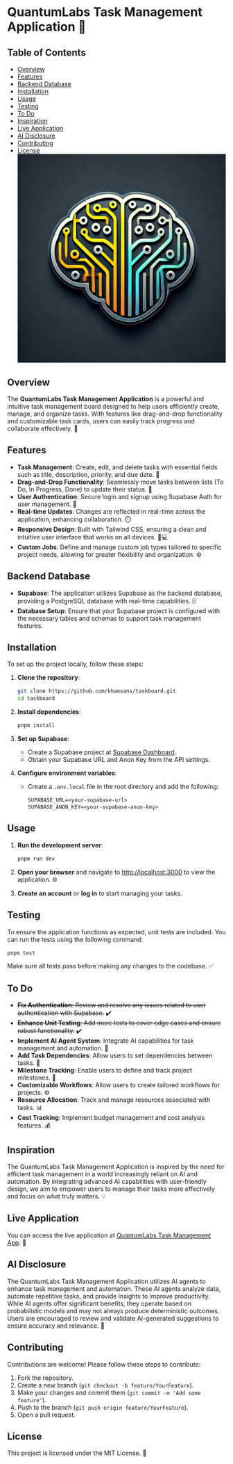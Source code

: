 # QuantumLabs Task Management Application 🚀

## Table of Contents
- [Overview](#overview)
- [Features](#features)
- [Backend Database](#backend-database)
- [Installation](#installation)
- [Usage](#usage)
- [Testing](#testing)
- [To Do](#to-do)
- [Inspiration](#inspiration)
- [Live Application](#live-application)
- [AI Disclosure](#ai-disclosure)
- [Contributing](#contributing)
- [License](#license)
![alt text](public/images/TaskFlow.gif)
## Overview
The **QuantumLabs Task Management Application** is a powerful and intuitive task management board designed to help users efficiently create, manage, and organize tasks. With features like drag-and-drop functionality and customizable task cards, users can easily track progress and collaborate effectively. 🌟

## Features
- **Task Management**: Create, edit, and delete tasks with essential fields such as title, description, priority, and due date. 📝
- **Drag-and-Drop Functionality**: Seamlessly move tasks between lists (To Do, In Progress, Done) to update their status. 🔄
- **User Authentication**: Secure login and signup using Supabase Auth for user management. 🔐
- **Real-time Updates**: Changes are reflected in real-time across the application, enhancing collaboration. ⏱️
- **Responsive Design**: Built with Tailwind CSS, ensuring a clean and intuitive user interface that works on all devices. 📱💻
- **Custom Jobs**: Define and manage custom job types tailored to specific project needs, allowing for greater flexibility and organization. ⚙️

## Backend Database
- **Supabase**: The application utilizes Supabase as the backend database, providing a PostgreSQL database with real-time capabilities. 🗄️
- **Database Setup**: Ensure that your Supabase project is configured with the necessary tables and schemas to support task management features.

## Installation
To set up the project locally, follow these steps:

1. **Clone the repository**:
   ```bash
   git clone https://github.com/khaosans/taskboard.git
   cd taskboard
   ```

2. **Install dependencies**:
   ```bash
   pnpm install
   ```

3. **Set up Supabase**:
   - Create a Supabase project at [Supabase Dashboard](https://app.supabase.com).
   - Obtain your Supabase URL and Anon Key from the API settings.

4. **Configure environment variables**:
   - Create a `.env.local` file in the root directory and add the following:
     ```plaintext
     SUPABASE_URL=<your-supabase-url>
     SUPABASE_ANON_KEY=<your-supabase-anon-key>
     ```

## Usage
1. **Run the development server**:
   ```bash
   pnpm run dev
   ```

2. **Open your browser** and navigate to [http://localhost:3000](http://localhost:3000) to view the application. 🌐

3. **Create an account** or **log in** to start managing your tasks.

## Testing
To ensure the application functions as expected, unit tests are included. You can run the tests using the following command:
```bash
pnpm test
```
Make sure all tests pass before making any changes to the codebase. ✅

## To Do
- ~~**Fix Authentication**: Review and resolve any issues related to user authentication with Supabase.~~ ✔️
- ~~**Enhance Unit Testing**: Add more tests to cover edge cases and ensure robust functionality.~~ ✔️
- **Implement AI Agent System**: Integrate AI capabilities for task management and automation. 🤖
- **Add Task Dependencies**: Allow users to set dependencies between tasks. 🔗
- **Milestone Tracking**: Enable users to define and track project milestones. 🎯
- **Customizable Workflows**: Allow users to create tailored workflows for projects. ⚙️
- **Resource Allocation**: Track and manage resources associated with tasks. 📊
- **Cost Tracking**: Implement budget management and cost analysis features. 💰

## Inspiration
The QuantumLabs Task Management Application is inspired by the need for efficient task management in a world increasingly reliant on AI and automation. By integrating advanced AI capabilities with user-friendly design, we aim to empower users to manage their tasks more effectively and focus on what truly matters. 💡

## Live Application
You can access the live application at [QuantumLabs Task Management App](https://the-front-1.vercel.app/landing). 🌟

## AI Disclosure
The QuantumLabs Task Management Application utilizes AI agents to enhance task management and automation. These AI agents analyze data, automate repetitive tasks, and provide insights to improve productivity. While AI agents offer significant benefits, they operate based on probabilistic models and may not always produce deterministic outcomes. Users are encouraged to review and validate AI-generated suggestions to ensure accuracy and relevance. 🤖

## Contributing
Contributions are welcome! Please follow these steps to contribute:

1. Fork the repository.
2. Create a new branch (`git checkout -b feature/YourFeature`).
3. Make your changes and commit them (`git commit -m 'Add some feature'`).
4. Push to the branch (`git push origin feature/YourFeature`).
5. Open a pull request.

## License
This project is licensed under the MIT License. 📄